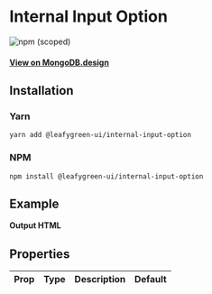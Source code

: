 # Internal Input Option

![npm (scoped)](https://img.shields.io/npm/v/@leafygreen-ui/internal-input-option.svg)

#### [View on MongoDB.design](https://www.mongodb.design/component/internal-input-option/example/)

## Installation

### Yarn

```shell
yarn add @leafygreen-ui/internal-input-option
```

### NPM

```shell
npm install @leafygreen-ui/internal-input-option
```

## Example

**Output HTML**

## Properties

| Prop | Type | Description | Default |
| ---- | ---- | ----------- | ------- |
